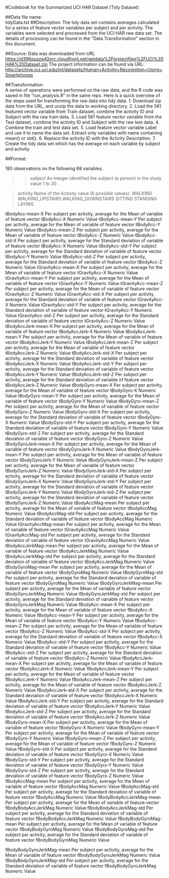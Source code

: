 #Codebook for the Summarized UCI HAR Dataset (Tidy Dataset)


##Data file name:  
tidyData.txt
##Description: 
The tidy data set contains averages calculated for a series of feature vector variables per subject and per activity.  The variables were selected and processed from the UCI HAR raw data set.  The details of processing can be found in the "Data Transformation" section in this document.  

##Source:
Data was downloaded from URL https://d396qusza40orc.cloudfront.net/getdata%2Fprojectfiles%2FUCI%20HAR%20Dataset.zip The project information can be found via URL: http://archive.ics.uci.edu/ml/datasets/Human+Activity+Recognition+Using+Smartphones  

##Transformation:  
A series of operations were performed on the raw data, and the R code was saved in file "run_analysis.R"                  in the same repo.  Here is a quick overview of the steps used for transforming the raw data into tidy data.
                 1. Download zip data from the URL, and unzip the data to working directory.
                 2. Load the 561 featured vector variable from Train dataset, combine the activity ID and Subject with the raw train data.
                 3. Load 561 feature vector variable from the Test dataset, combine the activity ID and Subject with the raw test data.
                 4. Combine the train and test data set. 
                 5. Load feature vector variable Label and use it to name the data set. Extract only variables with name containing mean() or std().
                 6. Replace the activity ID with the Activity Description. 
                 7. Create the tidy data set which has the average on each variable by subject and activity.
      

##Format: 

180 observations on the following 68 variables. </br>

>>  subject 
>>        An Integer identified the subject (a person) in the study 
>>         value 1 to 30 

>  activity
          Name of the Activity
          value (6 possible values): 
          WALKING
          WALKING_UPSTAIRS
          WALKING_DOWNSTAIRS
          SITTING
          STANDING
          LAYING

  tBodyAcc-mean-X 
          Per subject per activity, average for the Mean of variable of feature vector tBodyAcc-X 
          Numeric Value 
  tBodyAcc-mean-Y 
          Per subject per activity, average for the Mean of variable of feature vector tBodyAcc-Y 
          Numeric Value 
  tBodyAcc-mean-Z 
          Per subject per activity, average for the Mean of variable of feature vector tBodyAcc-Z 
          Numeric Value 
  tBodyAcc-std-X 
          Per subject per activity, average for the Standard deviation of variable of feature vector tBodyAcc-X
          Numeric Value 
  tBodyAcc-std-Y 
          Per subject per activity, average for the Standard deviation of variable of feature vector tBodyAcc-Y
          Numeric Value
  tBodyAcc-std-Z 
          Per subject per activity, average for the Standard deviation of variable of feature vector tBodyAcc-Z
          Numeric Value
  tGravityAcc-mean-X 
          Per subject per activity, average for the Mean of variable of feature vector tGravityAcc-X
          Numeric Value 
  tGravityAcc-mean-Y 
          Per subject per activity, average for the Mean of variable of feature vector tGravityAcc-Y
          Numeric Value 
  tGravityAcc-mean-Z 
          Per subject per activity, average for the Mean of variable of feature vector tGravityAcc-Z
          Numeric Value 
  tGravityAcc-std-X 
          Per subject per activity, average for the Standard deviation of variable of feature vector tGravityAcc-X
          Numeric Value 
  tGravityAcc-std-Y
          Per subject per activity, average for the Standard deviation of variable of feature vector tGravityAcc-Y
          Numeric Value 
  tGravityAcc-std-Z 
          Per subject per activity, average for the Standard deviation of variable of feature vector tGravityAcc-Z
          Numeric Value 
  tBodyAccJerk-mean-X
          Per subject per activity, average for the Mean of variable of feature vector tBodyAccJerk-X
          Numeric Value
  tBodyAccJerk-mean-Y
          Per subject per activity, average for the Mean of variable of feature vector tBodyAccJerk-Y
          Numeric Value
  tBodyAccJerk-mean-Z 
          Per subject per activity, average for the Mean of variable of feature vector tBodyAccJerk-Z
          Numeric Value
  tBodyAccJerk-std-X
          Per subject per activity, average for the Standard deviation of variable of feature vector tBodyAccJerk-X
          Numeric Value
  tBodyAccJerk-std-Y 
          Per subject per activity, average for the Standard deviation of variable of feature vector tBodyAccJerk-Y
          Numeric Value
  tBodyAccJerk-std-Z
          Per subject per activity, average for the Standard deviation of variable of feature vector tBodyAccJerk-Z
          Numeric Value
  tBodyGyro-mean-X 
          Per subject per activity, average for the Mean of variable of feature vector tBodyGyro-X
          Numeric Value
  tBodyGyro-mean-Y 
          Per subject per activity, average for the Mean of variable of feature vector tBodyGyro-Y
          Numeric Value
  tBodyGyro-mean-Z
          Per subject per activity, average for the Mean of variable of feature vector tBodyGyro-Z
          Numeric Value
  tBodyGyro-std-X 
          Per subject per activity, average for the Standard deviation of variable of feature vector tBodyGyro-X
          Numeric Value
  tBodyGyro-std-Y 
          Per subject per activity, average for the Standard deviation of variable of feature vector tBodyGyro-Y
          Numeric Value
  tBodyGyro-std-Z 
          Per subject per activity, average for the Standard deviation of variable of feature vector tBodyGyro-Z
          Numeric Value
  tBodyGyroJerk-mean-X 
          Per subject per activity, average for the Mean of variable of feature vector tBodyGyroJerk-X
          Numeric Value
  tBodyGyroJerk-mean-Y 
          Per subject per activity, average for the Mean of variable of feature vector tBodyGyroJerk-Y
          Numeric Value
  tBodyGyroJerk-mean-Z 
          Per subject per activity, average for the Mean of variable of feature vector tBodyGyroJerk-Z
          Numeric Value
  tBodyGyroJerk-std-X 
          Per subject per activity, average for the Standard deviation of variable of feature vector tBodyGyroJerk-X
          Numeric Value
  tBodyGyroJerk-std-Y 
          Per subject per activity, average for the Standard deviation of variable of feature vector tBodyGyroJerk-Y
          Numeric Value
  tBodyGyroJerk-std-Z 
          Per subject per activity, average for the Standard deviation of variable of feature vector tBodyGyroJerk-Z
          Numeric Value
  tBodyAccMag-mean 
          Per subject per activity, average for the Mean of variable of feature vector tBodyAccMag
          Numeric Value
  tBodyAccMag-std 
          Per subject per activity, average for the Standard deviation of variable of feature vector tBodyAccMag
          Numeric Value
  tGravityAccMag-mean 
         Per subject per activity, average for the Mean of variable of feature vector tGravityAccMag
         Numeric Value
  tGravityAccMag-std 
         Per subject per activity, average for the Standard deviation of variable of feature vector tGravityAccMag
         Numeric Value
  tBodyAccJerkMag-mean
         Per subject per activity, average for the Mean of variable of feature vector tBodyAccJerkMag
         Numeric Value
  tBodyAccJerkMag-std 
        Per subject per activity, average for the Standard deviation of variable of feature vector tBodyAccJerkMag
        Numeric Value
  tBodyGyroMag-mean 
        Per subject per activity, average for the Mean of variable of feature vector tBodyGyroMag
        Numeric Value
  tBodyGyroMag-std
        Per subject per activity, average for the Standard deviation of variable of feature vector tBodyGyroMag
        Numeric Value
  tBodyGyroJerkMag-mean
        Per subject per activity, average for the Mean of variable of feature vector tBodyGyroJerkMag
        Numeric Value
  tBodyGyroJerkMag-std
        Per subject per activity, average for the Standard deviation of variable of feature vector tBodyGyroJerkMag
        Numeric Value
  fBodyAcc-mean-X 
        Per subject per activity, average for the Mean of variable of feature vector fBodyAcc-X
        Numeric Value
  fBodyAcc-mean-Y 
        Per subject per activity, average for the Mean of variable of feature vector fBodyAcc-Y
        Numeric Value
  fBodyAcc-mean-Z 
        Per subject per activity, average for the Mean of variable of feature vector fBodyAcc-Z
        Numeric Value
  fBodyAcc-std-X
        Per subject per activity, average for the Standard deviation of variable of feature vector fBodyAcc-X
        Numeric Value
  fBodyAcc-std-Y 
        Per subject per activity, average for the Standard deviation of variable of feature vector fBodyAcc-Y
        Numeric Value   
  fBodyAcc-std-Z 
        Per subject per activity, average for the Standard deviation of variable of feature vector fBodyAcc-Z
        Numeric Value
  fBodyAccJerk-mean-X
        Per subject per activity, average for the Mean of variable of feature vector fBodyAccJerk-X
        Numeric Value
  fBodyAccJerk-mean-Y
        Per subject per activity, average for the Mean of variable of feature vector fBodyAccJerk-Y
        Numeric Value
  fBodyAccJerk-mean-Z
        Per subject per activity, average for the Mean of variable of feature vector fBodyAccJerk-Z
        Numeric Value
  fBodyAccJerk-std-X
        Per subject per activity, average for the Standard deviation of variable of feature vector fBodyAccJerk-X
        Numeric Value
  fBodyAccJerk-std-Y 
        Per subject per activity, average for the Standard deviation of variable of feature vector fBodyAccJerk-Y
        Numeric Value
  fBodyAccJerk-std-Z
        Per subject per activity, average for the Standard deviation of variable of feature vector fBodyAccJerk-Z
        Numeric Value
  fBodyGyro-mean-X
        Per subject per activity, average for the Mean of variable of feature vector fBodyGyro-X
        Numeric Value
  fBodyGyro-mean-Y
        Per subject per activity, average for the Mean of variable of feature vector fBodyGyro-Y
        Numeric Value
  fBodyGyro-mean-Z
       Per subject per activity, average for the Mean of variable of feature vector fBodyGyro-Z 
       Numeric Value
  fBodyGyro-std-X
        Per subject per activity, average for the Standard deviation of variable of feature vector fBodyGyro-X
        Numeric Value
  fBodyGyro-std-Y
        Per subject per activity, average for the Standard deviation of variable of feature vector fBodyGyro-Y
        Numeric Value
  fBodyGyro-std-Z 
        Per subject per activity, average for the Standard deviation of variable of feature vector fBodyGyro-Z
        Numeric Value
  fBodyAccMag-mean 
        Per subject per activity, average for the Mean of variable of feature vector fBodyAccMag
        Numeric Value
  fBodyAccMag-std
        Per subject per activity, average for the Standard deviation of variable of feature vector fBodyAccMag
        Numeric Value
  fBodyBodyAccJerkMag-mean
        Per subject per activity, average for the Mean of variable of feature vector fBodyBodyAccJerkMag
        Numeric Value
  fBodyBodyAccJerkMag-std 
        Per subject per activity, average for the Standard deviation of variable of feature vector fBodyBodyAccJerkMag
        Numeric Value
  fBodyBodyGyroMag-mean
        Per subject per activity, average for the Mean of variable of feature vector fBodyBodyGyroMag
        Numeric Value
  fBodyBodyGyroMag-std
        Per subject per activity, average for the Standard deviation of variable of feature vector fBodyBodyGyroMag
        Numeric Value
     
  fBodyBodyGyroJerkMag-mean
        Per subject per activity, average for the Mean of variable of feature vector fBodyBodyGyroJerkMag
        Numeric Value
  fBodyBodyGyroJerkMag-std 
       Per subject per activity, average for the Standard deviation of variable of feature vector fBodyBodyGyroJerkMag
        Numeric Value
